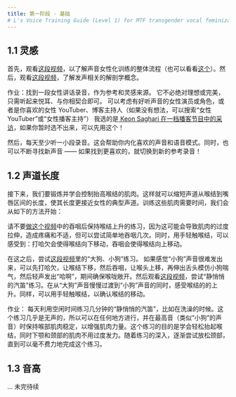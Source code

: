 ```yaml
---
title: 第一阶段 - 基础
# L's Voice Training Guide (Level 1) for MTF transgender vocal feminization
---
```




<!--
1. Inspiration
-->
## 1.1 灵感

<!--
Start by watching this video for a really quick overview of the voice feminization process (and optionally, this video to learn more about the acoustic theory involved). Then watch this video for a breakdown of the vocal anatomy involved.

Your homework is to find a recording of a female speaking voice that you'd like to be able to imitate, that can serve as an inspiration and a point of reference. It doesn't have to be the one perfect, ultimate voice - just find one or two examples that seem pleasant and relatable. Think of female actresses or characters with nice voices, or YouTubers or podcast hosts you enjoy (search for "female youtubers" or "female podcast hosts" if you need some ideas). Mine is this podcast interview with Keon Saghari. Go ahead and use that if you can't decide on one right now!

Then start listening to it, at least a little bit every day. This will help you internalize the sounds and speech patterns of the voice that you like. And be on the lookout for new voices - if you find one you like better, start listening to that one instead!
-->

首先，观看[这段视频](https://youtu.be/dZKzuVfUv3E)，以了解声音女性化训练的整体流程（也可以看看[这个](https://youtu.be/ynFqjE2AEGk)）。然后，观看[这段视频](https://youtu.be/xVAVi11kzbM?t=133)，了解发声相关的解剖学概念。

作业：找到一段女性讲话录音，作为参考和灵感来源。
它不必绝对理想或完美，只需听起来悦耳、与你相契合即可。
可以考虑有好听声音的女性演员或角色，或者是你喜欢的女性 YouTuber、博客主持人（如果没有想法，可以搜索“女性 YouTuber”或“女性播客主持”）
我选的是[ Keon Saghari 在一档播客节目中的采访](https://drive.google.com/open?id=1pIUvhv59np_tDRK7w0s75IQ3ByIoG6bs)，如果你暂时选不出来，可以先用这个！

然后，每天至少听一小段录音。这会帮助你内化喜欢的声音和语音模式。同时，也可以不断寻找新声音 —— 如果找到更喜欢的，就切换到新的参考录音！


<!-- 
2. Vocal Tract Length
-->
## 1.2 声道长度

<!--
Next you want to start strengthening and learning to control the muscles that raise your larynx (or voice box). This is how you shorten the length of your vocal tract, from your larynx to your lips, to match the proportions of a typical female vocal tract. Building these muscles will take a while, so we'll start with this first.

Do not do the swallow-and-hold exercise from this video, as the hold can cause unnecessary strain, but do try swallowing a few times. You want to touch your larynx (Adam's apple) lightly with your finger, and then yawn and feel it move down, and then swallow and feel it move up.

Once you have felt this a few times, watch this video and try the "big dog, small dog" exercise. If you're having trouble with the small dog, it can help to start yawning, to bring the larynx down, and then start to swallow to bring the larynx up, and then stick your tongue out like a dog panting and say "ahh" in a whisper to make sure you're not closing off your throat. Then watch this video and try the whisper siren exercise. You want to smoothly slide from a big dog "uhh" to a small dog "ehh" as your larynx slides upward. Again, place a finger or two lightly on your throat to feel your larynx move up and down.

Your homework is to practice the whisper siren for few minutes whenever you remember, throughout the day - say, whenever you go to the bathroom. It's almost silent, so you can do it anywhere and practice holding your muscles in place at the top (the high end of the siren, or the small dog) to build strength. Eventually, you want to learn to lift your larynx easily, without straining the muscles in your jaw and neck. As you get more comfortable with it, try to relax your neck a little bit more each time, until you can do it without tension. -->

接下来，我们要锻炼并学会控制抬高喉结的肌肉。这样就可以缩短声道从喉结到嘴唇区间的长度，使其长度更接近女性的典型声道。训练这些肌肉需要时间，我们会从如下的方法开始：

请不要[做这个视频](https://youtu.be/aWWevU4A5mU)中的吞咽后保持喉结上升的练习，因为这可能会导致肌肉的过度拉伸，造成疼痛和不适，但可以尝试简单地吞咽几次。同时，用手轻触喉结，可以感受到：打哈欠会使得喉结向下移动，吞咽会使得喉结向上移动。

在这之后，尝试[这段视频](https://youtu.be/mx4dPWKVt9o)里的“大狗、小狗”练习。
如果感觉“小狗”声音很难发出来，可以先打哈欠，让喉结下移，然后吞咽，让喉头上移，再伸出舌头模仿小狗喘气，然后轻声发出“哈啊”，期间确保喉咙敞开。然后观看[这段视频](https://youtu.be/F6Noi2qERus)，尝试“静悄悄的汽笛”练习。在从“大狗”声音慢慢过渡到“小狗”声音的同时，感受喉结的的上升。同样，可以用手轻触喉结，以确认喉结的移动。


作业：
每天利用空闲时间练习几分钟的“静悄悄的汽笛”，比如在洗澡的时候。这个练习几乎是无声的，所以可以在任何地方进行，并在最高音（类似“小狗”的声音）时保持喉部肌肉稳定，以增强肌肉力量。这个练习的目的是学会轻松抬起喉结，同时下颚和颈部的肌肉不用过度发力。随着练习的深入，逐渐尝试放松颈部，直到可以毫不费力地完成这个练习。

<!-- 
3. Pitch
-->

## 1.3 音高

<!--
Keep doing the previous exercises every day, but when you're ready for something more, you can start working on your pitch, or how high or low your voice is. Pitch is just one of many elements, and not even the most important, but it's probably the most well-known difference between the average male and female voice.

In addition to pitch, there are several registers that your voice will lock into at different points along your range, each with a different sound quality. Watch this video to hear the differences between a chest voice and a falsetto (and a mix voice, which is technically the same register as your chest voice, your modal register). Follow along with the warmups in this video, and then try switching between the registers a few times, both singing and speaking.

Then download the Android app Vocal Pitch Monitor (or Vocal Pitch Monitor on iOS) and in the settings, change the Scale to D Major and check the box to Display frequency in Hz. With the app running, talk in your starting voice and see where your pitch falls, naturally. A typical male speaking voice will stay between D2 and D3 (which are marked by horizontal lines, since we set the Scale to D Major). Now try talking higher and higher in pitch, until your voice is in the female range, around D3 (150 Hz) and above. Don't go higher than D4 (300 Hz), though, or you'll sound like a cartoon character!

You might find that you start in your modal register when you're in the male range, but flip over into falsetto at some point in order to get into the female range. Or you might find that you have to strain and shout to get that high. If that happens, just go back down to the pitch where you can still speak comfortably in your modal register and don't worry about going higher for now.

Your homework is to set aside some time every day (say, half an hour) to warm up with the video above and then practice speaking in the female range (between D3 and D4, or 150-300 Hz) or as close as you can get without straining or going into a falsetto. You can just say random things that pop into your head, recite lines from memory, or read a book or reddit comments out loud, while keeping an eye on your pitch in Vocal Pitch Monitor.

It might sound terrible, but that's okay - the important thing is to get used to speaking in that range. Drink water throughout and take a break if you feel your voice getting strained or hoarse.
 -->



... 未完待续

<!-- (continue to Level 2 - Intermediate...) -->


<!-- 第二章  -->

